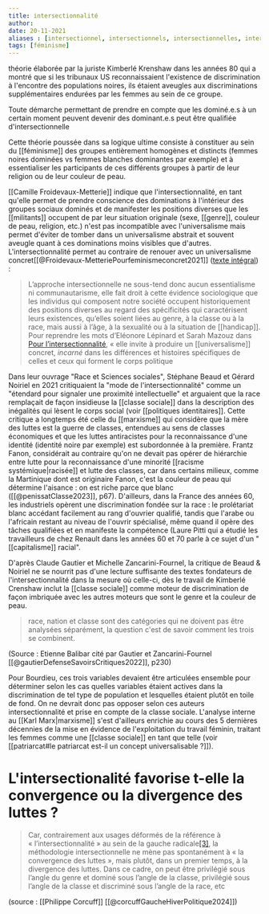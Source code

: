 ```yaml
---
title: intersectionnalité
author:
date: 20-11-2021
aliases : [intersectionnel, intersectionnels, intersectionnelles, intersectional]
tags: [féminisme]
---
```


théorie élaborée par la juriste Kimberlé Krenshaw dans les années 80 qui a montré que si les tribunaux US reconnaissaient l'existence de discrimination à l'encontre des populations noires, ils étaient aveugles aux discriminations supplémentaires endurées par les femmes au sein de ce groupe. 

Toute démarche permettant de prendre en compte que les dominé.e.s à un certain moment peuvent devenir des dominant.e.s peut être qualifiée d'intersectionnelle

Cette théorie poussée dans sa logique ultime consiste à constituer au sein du [[féminisme]] des groupes entièrement homogènes et distincts (femmes noires dominées vs femmes blanches dominantes par exemple) et à essentialiser les participants de ces différents groupes à partir de leur religion ou de leur couleur de peau. 

[[Camille Froidevaux-Metterie]] indique que l'intersectionnalité, en tant qu'elle permet de prendre conscience des dominations à l'intérieur des groupes sociaux dominés et de manifester les positions diverses que les [[militants]] occupent de par leur situation originale (sexe, [[genre]], couleur de peau, religion, etc.) n'est pas incompatible avec l'universalisme mais permet d'éviter de tomber dans un universalisme abstrait et souvent aveugle quant à ces dominations moins visibles que d'autres. L'intersectionnalité permet au contraire de renouer avec un universalisme concret[[@Froidevaux-MetteriePourfeminismeconcret2021]] ([texte intégral](froidevaux_metterie_aoc.pdf)) : 

> L’approche intersectionnelle ne sous-tend donc aucun essentialisme ni communautarisme, elle fait droit à cette évidence sociologique que les individus qui composent notre société occupent historiquement des positions diverses au regard des spécificités qui caractérisent leurs existences, qu’elles soient liées au genre, à la classe ou à la race, mais aussi à l’âge, à la sexualité ou à la situation de [[handicap]]. Pour reprendre les mots d’Eléonore Lépinard et Sarah Mazouz dans [Pour l’intersectionnalité](https://anamosa.fr/livre/pour-lintersectionnalite/), « elle invite à produire un [[universalisme]] concret, _incarné_ dans les différences et histoires spécifiques de celles et ceux qui forment le corps politique

Dans leur ouvrage "Race et Sciences sociales", Stéphane Beaud et Gérard Noiriel en 2021 critiquaient la "mode de l'intersectionnalité" comme un "étendard pour signaler une proximité intellectuelle" et arguaient que la race remplaçait de façon insidieuse la [[classe sociale]] dans la description des inégalités qui lèsent le corps social (voir [[politiques identitaires]]. 
Cette critique a longtemps été celle du [[marxisme]] qui considère que la mère des luttes est la guerre de classes, entendues au sens de classes économiques et que les luttes antiracistes pour la reconnaissance d'une identité (identité noire par exemple) est subordonnée à la première. 
Frantz Fanon, considérait au contraire qu'on ne devait pas opérer de hiérarchie entre lutte pour la reconnaissance d'une minorité [[racisme systémique|racisée]] et lutte des classes, car dans certains milieux, comme la Martinique dont est originaire Fanon, c'est la couleur de peau qui détermine l'aisance : on est riche parce que blanc ([[@penissatClasse2023]], p67). D'ailleurs, dans la France des années 60, les industriels opèrent une discrimination fondée sur la race : le prolétariat blanc accédant facilement au rang d'ouvrier qualifié, tandis que l'arabe ou l'africain restant au niveau de l'ouvrir spécialisé, même quand il opère des tâches qualifiées et en manifeste la compétence (Laure Pitti qui a étudié les travailleurs de chez Renault dans les années 60 et 70 parle à ce sujet d'un "[[capitalisme]] racial".  

D'après Claude Gautier et Michelle Zancarini-Fournel, la critique de Beaud & Noiriel ne se nourrit pas d'une lecture suffisante des textes fondateurs de l'intersectionnalité dans la mesure où celle-ci, dès le travail de Kimberlé Crenshaw inclut la [[classe sociale]] comme moteur de discrimination de façon imbriquée avec les autres moteurs que sont le genre et la couleur de peau. 

> race, nation et classe sont des catégories qui ne doivent pas être analysées séparément, la question c'est de savoir comment les trois se combinent. 

(Source : Etienne Balibar cité par Gautier et Zancarini-Fournel [[@gautierDefenseSavoirsCritiques2022]], p230)

Pour Bourdieu, ces trois variables devaient être articulées ensemble pour déterminer selon les cas quelles variables étaient actives dans la discrimination de tel type de population et lesquelles étaient plutôt en toile de fond. 
On ne devrait donc pas opposer selon ces auteurs intersectionnalité et prise en compte de la classe sociale. L'analyse interne au [[Karl Marx|marxisme]] s'est d'ailleurs enrichie au cours des 5 dernières décennies de la mise en évidence de l'exploitation du travail féminin, traitant les femmes comme une [[classe sociale]] en tant que telle (voir [[patriarcat#le patriarcat est-il un concept universalisable ?]]). 

# L'intersectionalité favorise t-elle la convergence ou la divergence des luttes ?

> Car, contrairement aux usages déformés de la référence à « l’intersectionnalité » au sein de la gauche radicale[[3]](https://aoc.media/opinion/2024/03/24/la-gauche-lhiver-politique-lhorizon-majoritaire-et-limaginaire-emancipateur/#_ftn3), la méthodologie intersectionnelle ne mène pas spontanément à « la convergence des luttes », mais plutôt, dans un premier temps, à la divergence des luttes. Dans ce cadre, on peut être privilégié sous l’angle du genre et dominé sous l’angle de la classe, privilégié sous l’angle de la classe et discriminé sous l’angle de la race, etc

(source : [[Philippe Corcuff]]  [[@corcuffGaucheHiverPolitique2024]])


